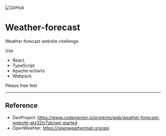 ![GitHub](https://img.shields.io/github/license/gavin85-Zeng/Weather-forecast)
# Weather-forecast
Weather forecast website challenge  

Use
* React
* TypeScript
* Apache echarts
* Webpack

Please free feel

***
## Reference
- DevProject: https://www.codementor.io/projects/web/weather-forecast-website-atx32lz7zb/get-started
- OpenWeahter: https://openweathermap.org/api
